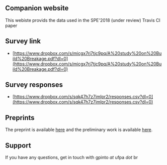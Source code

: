## Companion website 

This webiste provids the data used in the SPE'2018 (under review) Travis CI paper

## Survey link

- [https://www.dropbox.com/s/micgx7rj7tjc9pq/A%20study%20on%20Build%20Breakage.pdf?dl=0](https://www.dropbox.com/s/micgx7rj7tjc9pq/A%20study%20on%20Build%20Breakage.pdf?dl=0)

## Survey responses

- [https://www.dropbox.com/s/sqk47h7z7imlpr2/responses.csv?dl=0](https://www.dropbox.com/s/sqk47h7z7imlpr2/responses.csv?dl=0)

## Preprints

The preprint is available [here](https://www.dropbox.com/s/ojbn4kaohrwq003/spedoc.pdf?dl=0) and the preliminary work is available [here](http://gustavopinto.org/lost+found/chase2017.pdf).

## Support

If you have any questions, get in touch with gpinto *at* ufpa *dot* br

